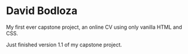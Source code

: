 # David Bodloza

My first ever capstone project, an online CV using only vanilla HTML and CSS.

Just finished version 1.1 of my capstone project.
